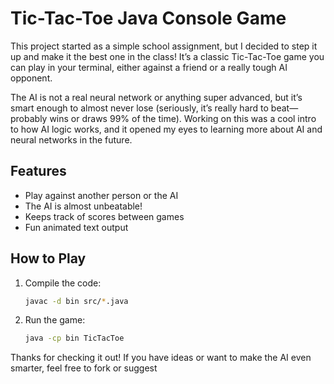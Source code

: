 # Tic-Tac-Toe Java Console Game

This project started as a simple school assignment, but I decided to step it up and make it the best one in the class! It’s a classic Tic-Tac-Toe game you can play in your terminal, either against a friend or a really tough AI opponent.

The AI is not a real neural network or anything super advanced, but it’s smart enough to almost never lose (seriously, it’s really hard to beat—probably wins or draws 99% of the time). Working on this was a cool intro to how AI logic works, and it opened my eyes to learning more about AI and neural networks in the future.

## Features

- Play against another person or the AI
- The AI is almost unbeatable!
- Keeps track of scores between games
- Fun animated text output

## How to Play

1. Compile the code:
   ```sh
   javac -d bin src/*.java
   ```
2. Run the game:
   ```sh
   java -cp bin TicTacToe
   ```

Thanks for checking it out! If you have ideas or want to make the AI even smarter, feel free to fork or suggest
